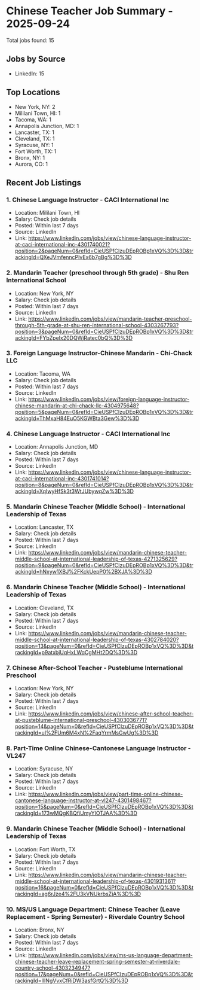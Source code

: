 # Chinese Teacher Job Summary - 2025-09-24

Total jobs found: 15

## Jobs by Source

- LinkedIn: 15

## Top Locations

- New York, NY: 2
- Mililani Town, HI: 1
- Tacoma, WA: 1
- Annapolis Junction, MD: 1
- Lancaster, TX: 1
- Cleveland, TX: 1
- Syracuse, NY: 1
- Fort Worth, TX: 1
- Bronx, NY: 1
- Aurora, CO: 1

## Recent Job Listings

### 1. Chinese Language Instructor - CACI International Inc
- Location: Mililani Town, HI
- Salary: Check job details
- Posted: Within last 7 days
- Source: LinkedIn
- Link: https://www.linkedin.com/jobs/view/chinese-language-instructor-at-caci-international-inc-4301740021?position=2&pageNum=0&refId=CieUSPfCIzuDEpROBp1xVQ%3D%3D&trackingId=QXeJVmfenncPlvEx6b7gBg%3D%3D

### 2. Mandarin Teacher (preschool through 5th grade) - Shu Ren International School
- Location: New York, NY
- Salary: Check job details
- Posted: Within last 7 days
- Source: LinkedIn
- Link: https://www.linkedin.com/jobs/view/mandarin-teacher-preschool-through-5th-grade-at-shu-ren-international-school-4303267793?position=3&pageNum=0&refId=CieUSPfCIzuDEpROBp1xVQ%3D%3D&trackingId=FYbZpeIx20DQWjRatec0bQ%3D%3D

### 3. Foreign Language Instructor-Chinese Mandarin - Chi-Chack LLC
- Location: Tacoma, WA
- Salary: Check job details
- Posted: Within last 7 days
- Source: LinkedIn
- Link: https://www.linkedin.com/jobs/view/foreign-language-instructor-chinese-mandarin-at-chi-chack-llc-4304975648?position=5&pageNum=0&refId=CieUSPfCIzuDEpROBp1xVQ%3D%3D&trackingId=ThMxaH84EuO5KGWBta3Gew%3D%3D

### 4. Chinese Language Instructor - CACI International Inc
- Location: Annapolis Junction, MD
- Salary: Check job details
- Posted: Within last 7 days
- Source: LinkedIn
- Link: https://www.linkedin.com/jobs/view/chinese-language-instructor-at-caci-international-inc-4301741014?position=8&pageNum=0&refId=CieUSPfCIzuDEpROBp1xVQ%3D%3D&trackingId=XqIwyHfSk3t3WtJUbywqZw%3D%3D

### 5. Mandarin Chinese Teacher (Middle School) - International Leadership of Texas
- Location: Lancaster, TX
- Salary: Check job details
- Posted: Within last 7 days
- Source: LinkedIn
- Link: https://www.linkedin.com/jobs/view/mandarin-chinese-teacher-middle-school-at-international-leadership-of-texas-4271325629?position=9&pageNum=0&refId=CieUSPfCIzuDEpROBp1xVQ%3D%3D&trackingId=hNxyw1XBJ%2FKckUepP0%2BXJA%3D%3D

### 6. Mandarin Chinese Teacher (Middle School) - International Leadership of Texas
- Location: Cleveland, TX
- Salary: Check job details
- Posted: Within last 7 days
- Source: LinkedIn
- Link: https://www.linkedin.com/jobs/view/mandarin-chinese-teacher-middle-school-at-international-leadership-of-texas-4302784020?position=13&pageNum=0&refId=CieUSPfCIzuDEpROBp1xVQ%3D%3D&trackingId=p9atxbjUqHxLWqCgMHt2DQ%3D%3D

### 7. Chinese After-School Teacher - Pusteblume International Preschool
- Location: New York, NY
- Salary: Check job details
- Posted: Within last 7 days
- Source: LinkedIn
- Link: https://www.linkedin.com/jobs/view/chinese-after-school-teacher-at-pusteblume-international-preschool-4303036771?position=14&pageNum=0&refId=CieUSPfCIzuDEpROBp1xVQ%3D%3D&trackingId=uI%2FUm6M4xN%2FaqYrmMsGwUg%3D%3D

### 8. Part-Time Online Chinese-Cantonese Language Instructor - VL247
- Location: Syracuse, NY
- Salary: Check job details
- Posted: Within last 7 days
- Source: LinkedIn
- Link: https://www.linkedin.com/jobs/view/part-time-online-chinese-cantonese-language-instructor-at-vl247-4301498467?position=15&pageNum=0&refId=CieUSPfCIzuDEpROBp1xVQ%3D%3D&trackingId=173wMQgKBQfiUmyYlOTJAA%3D%3D

### 9. Mandarin Chinese Teacher (Middle School) - International Leadership of Texas
- Location: Fort Worth, TX
- Salary: Check job details
- Posted: Within last 7 days
- Source: LinkedIn
- Link: https://www.linkedin.com/jobs/view/mandarin-chinese-teacher-middle-school-at-international-leadership-of-texas-4301931361?position=16&pageNum=0&refId=CieUSPfCIzuDEpROBp1xVQ%3D%3D&trackingId=ag6rJze4%2FU3kVNUkrbsZjA%3D%3D

### 10. MS/US Language Department: Chinese Teacher (Leave Replacement - Spring Semester) - Riverdale Country School
- Location: Bronx, NY
- Salary: Check job details
- Posted: Within last 7 days
- Source: LinkedIn
- Link: https://www.linkedin.com/jobs/view/ms-us-language-department-chinese-teacher-leave-replacement-spring-semester-at-riverdale-country-school-4303234947?position=17&pageNum=0&refId=CieUSPfCIzuDEpROBp1xVQ%3D%3D&trackingId=IlINgVvxCfRiDW3asfGrtQ%3D%3D

